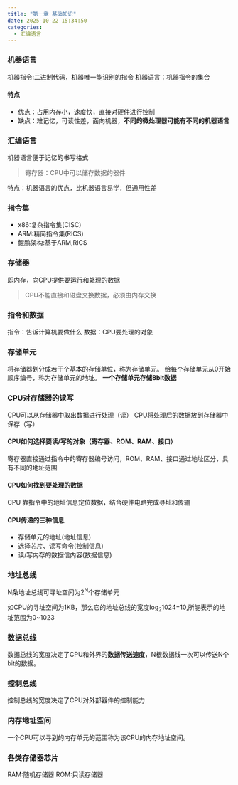 ```yaml
---
title: "第一章 基础知识"  
date: 2025-10-22 15:34:50
categories: 
  - 汇编语言
---
```



### 机器语言

机器指令:二进制代码，机器唯一能识别的指令
机器语言：机器指令的集合

#### 特点

* 优点：占用内存小，速度快，直接对硬件进行控制
* 缺点：难记忆，可读性差，面向机器，**不同的微处理器可能有不同的机器语言**

### 汇编语言

机器语言便于记忆的书写格式

>寄存器：CPU中可以储存数据的器件

特点：机器语言的优点，比机器语言易学，但通用性差

### 指令集

* x86:复杂指令集(CISC)
* ARM:精简指令集(RICS)
* 鲲鹏架构:基于ARM,RICS

### 存储器

即内存，向CPU提供要运行和处理的数据

>CPU不能直接和磁盘交换数据，必须由内存交换

### 指令和数据

指令：告诉计算机要做什么
数据：CPU要处理的对象

### 存储单元

将存储器划分成若干个基本的存储单位，称为存储单元。
给每个存储单元从0开始顺序编号，称为存储单元的地址。
**一个存储单元存储8bit数据**

### CPU对存储器的读写

CPU可以从存储器中取出数据进行处理（读）
CPU将处理后的数据放到存储器中保存（写）

#### CPU如何选择要读/写的对象（寄存器、ROM、RAM、接口）

寄存器直接通过指令中的寄存器编号访问，ROM、RAM、接口通过地址区分，具有不同的地址范围

#### CPU如何找到要处理的数据

CPU 靠指令中的地址信息定位数据，结合硬件电路完成寻址和传输

#### CPU传递的三种信息

* 存储单元的地址(地址信息)
* 选择芯片、读写命令(控制信息)
* 读/写内存的数据信内容(数据信息)

### 地址总线

N条地址总线可寻址空间为2<sup>N</sup>个存储单元

如CPU的寻址空间为1KB，那么它的地址总线的宽度log<sub>2</sub>1024=10,所能表示的地址范围为0~1023

### 数据总线

数据总线的宽度决定了CPU和外界的**数据传送速度**，N根数据线一次可以传送N个bit的数据。

### 控制总线

控制总线的宽度决定了CPU对外部器件的控制能力

### 内存地址空间

一个CPU可以寻到的内存单元的范围称为该CPU的内存地址空间。

### 各类存储器芯片

RAM:随机存储器
ROM:只读存储器
